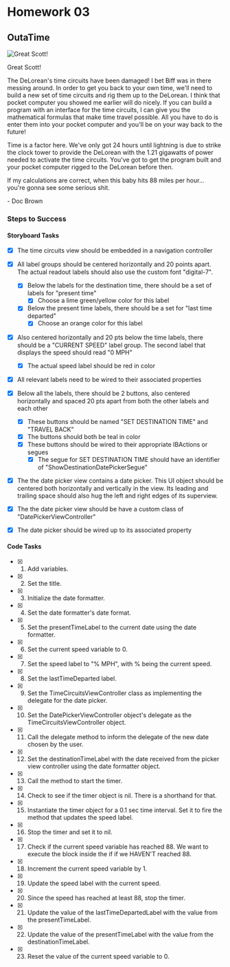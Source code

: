 # Homework 03

## OutaTime

![Great Scott!](http://weknowmemes.com/wp-content/uploads/2011/10/great-scott-doc-back-to-the-future-drawing.jpg)

Great Scott!

The DeLorean's time circuits have been damaged! I bet Biff was in there messing around. In order to get you back to your own time, we'll need to build a new set of time circuits and rig them up to the DeLorean. I think that pocket computer you showed me earlier will do nicely. If you can build a program with an interface for the time circuits, I can give you the mathematical formulas that make time travel possible. All you have to do is enter them into your pocket computer and you'll be on your way back to the future!

Time is a factor here. We've only got 24 hours until lightning is due to strike the clock tower to provide the DeLorean with the 1.21 gigawatts of power needed to activate the time circuits. You've got to get the program built and your pocket computer rigged to the DeLorean before then.

If my calculations are correct, when this baby hits 88 miles per hour... you're gonna see some serious shit.

\- Doc Brown

### Steps to Success

#### Storyboard Tasks

* [x] The time circuits view should be embedded in a navigation controller
* [x] All label groups should be centered horizontally and 20 points apart. The actual readout labels should also use the custom font "digital-7".
	* [x] Below the labels for the destination time, there should be a set of labels for "present time"
		* [x] Choose a lime green/yellow color for this label
	* [x] Below the present time labels, there should be a set for "last time departed"
		* [x] Choose an orange color for this label
* [X] Also centered horizontally and 20 pts below the time labels, there should be a "CURRENT SPEED" label group. The second label that displays the speed should read "0 MPH"
	* [X] The actual speed label should be red in color
* [X] All relevant labels need to be wired to their associated properties

* [x] Below all the labels, there should be 2 buttons, also centered horizontally and spaced 20 pts apart from both the other labels and each other
	* [x] These buttons should be named "SET DESTINATION TIME" and "TRAVEL BACK"
	* [x] The buttons should both be teal in color
	* [x] These buttons should be wired to their appropriate IBActions or segues
		* [x] The segue for SET DESTINATION TIME should have an identifier of "ShowDestinationDatePickerSegue"

* [x] The the date picker view contains a date picker. This UI object should be centered both horizontally and vertically in the view. Its leading and trailing space should also hug the left and right edges of its superview.
* [x] The the date picker view should be have a custom class of "DatePickerViewController"
* [x] The date picker should be wired up to its associated property

#### Code Tasks

* [x] 1. Add variables.
* [x] 2. Set the title.
* [x] 3. Initialize the date formatter.
* [x] 4. Set the date formatter's date format.
* [x] 5. Set the presentTimeLabel to the current date using the date formatter.
* [x] 6. Set the current speed variable to 0.
* [x] 7. Set the speed label to "% MPH", with % being the current speed.
* [x] 8. Set the lastTimeDeparted label.
* [x] 9. Set the TimeCircuitsViewController class as implementing the delegate for the date picker.
* [x] 10. Set the DatePickerViewController object's delegate as the TimeCircuitsViewController object.
* [x] 11. Call the delegate method to inform the delegate of the new date chosen by the user.
* [x] 12. Set the destinationTimeLabel with the date received from the picker view controller using the date formatter object.
* [x] 13. Call the method to start the timer.
* [x] 14. Check to see if the timer object is nil. There is a shorthand for that.
* [x] 15. Instantiate the timer object for a 0.1 sec time interval. Set it to fire the method that updates the speed label.
* [x] 16. Stop the timer and set it to nil.
* [x] 17. Check if the current speed variable has reached 88. We want to execute the block inside the if if we HAVEN'T reached 88.
* [x] 18. Increment the current speed variable by 1.
* [x] 19. Update the speed label with the current speed.
* [x] 20. Since the speed has reached at least 88, stop the timer.
* [x] 21. Update the value of the lastTimeDepartedLabel with the value from the presentTimeLabel.
* [x] 22. Update the value of the presentTimeLabel with the value from the destinationTimeLabel.
* [x] 23. Reset the value of the current speed variable to 0.

